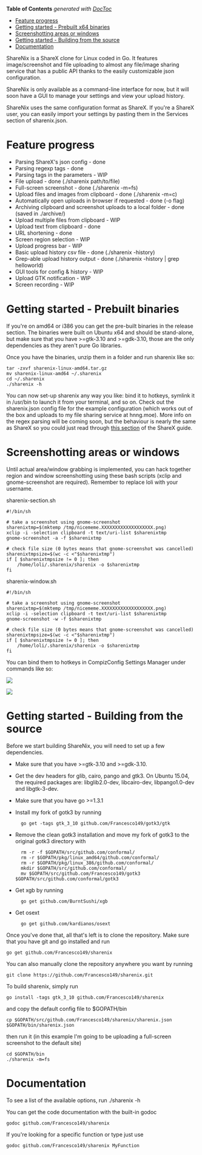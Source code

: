 <!-- START doctoc generated TOC please keep comment here to allow auto update -->
<!-- DON'T EDIT THIS SECTION, INSTEAD RE-RUN doctoc TO UPDATE -->
**Table of Contents**  *generated with [DocToc](https://github.com/thlorenz/doctoc)*

- [Feature progress](#feature-progress)
- [Getting started - Prebuilt x64 binaries](#getting-started---prebuilt-x64-binaries)
- [Screenshotting areas or windows](#screenshotting-areas-or-windows)
- [Getting started - Building from the source](#getting-started---building-from-the-source)
- [Documentation](#documentation)

<!-- END doctoc generated TOC please keep comment here to allow auto update -->

ShareNix is a ShareX clone for Linux coded in Go. It features image/screenshot 
and file uploading to almost any file/image sharing service that has a public 
API thanks to the easily customizable json configuration.

ShareNix is only available as a command-line interface for now, but it will soon 
have a GUI to manage your settings and view your upload history.

ShareNix uses the same configuration format as ShareX. If you're a ShareX user, 
you can easily import your settings by pasting them in the Services section of 
sharenix.json. 

Feature progress
============
* Parsing ShareX's json config - done
* Parsing regexp tags - done
* Parsing tags in the parameters - WIP
* File upload - done (./sharenix path/to/file)
* Full-screen screenshot - done (./sharenix -m=fs)
* Upload files and images from clipboard - done (./sharenix -m=c)
* Automatically open uploads in browser if requested - done (-o flag)
* Archiving clipboard and screenshot uploads to a local folder - done 
  (saved in ./archive/)
* Upload multiple files from clipboard - WIP
* Upload text from clipboard - done
* URL shortening - done
* Screen region selection - WIP
* Upload progress bar - WIP
* Basic upload history csv file - done (./sharenix -history)
* Grep-able upload history output - done (./sharenix -history | grep helloworld)
* GUI tools for config & history - WIP
* Upload GTK notification - WIP
* Screen recording - WIP

Getting started - Prebuilt binaries
============
If you're on amd64 or i386 you can get the pre-built binaries in the release 
section.
The binaries were built on Ubuntu x64 and should be stand-alone, but make sure 
that you have >=gtk-3.10 and >=gdk-3.10, those are the only dependencies as 
they aren't pure Go libraries. 

Once you have the binaries, unzip them in a folder and run sharenix like so:

	tar -zxvf sharenix-linux-amd64.tar.gz
	mv sharenix-linux-amd64 ~/.sharenix
	cd ~/.sharenix
	./sharenix -h
	
You can now set-up sharenix any way you like: bind it to hotkeys, symlink it 
in /usr/bin to launch it from your terminal, and so on.
Check out the sharenix.json config file for the example configuration (which 
works out of the box and uploads to my file sharing service at hnng.moe).
More info on the regex parsing will be coming soon, but the behaviour is nearly 
the same as ShareX so you could just read through 
[this section](https://github.com/ShareX/ShareX/wiki/Custom%20Uploader) of 
the ShareX guide.

Screenshotting areas or windows
============
Until actual area/window grabbing is implemented, you can hack together region 
and window screenshotting using these bash scripts (xclip and gnome-screenshot 
are required).
Remember to replace loli with your username.

sharenix-section.sh

	#!/bin/sh

	# take a screenshot using gnome-screenshot
	sharenixtmp=$(mktemp /tmp/nicememe.XXXXXXXXXXXXXXXXXXX.png)
	xclip -i -selection clipboard -t text/uri-list $sharenixtmp
	gnome-screenshot -a -f $sharenixtmp

	# check file size (0 bytes means that gnome-screenshot was cancelled)
	sharenixtmpsize=$(wc -c <"$sharenixtmp")
	if [ $sharenixtmpsize != 0 ]; then
		/home/loli/.sharenix/sharenix -o $sharenixtmp
	fi
	
sharenix-window.sh

	#!/bin/sh

	# take a screenshot using gnome-screenshot
	sharenixtmp=$(mktemp /tmp/nicememe.XXXXXXXXXXXXXXXXXXX.png)
	xclip -i -selection clipboard -t text/uri-list $sharenixtmp
	gnome-screenshot -w -f $sharenixtmp

	# check file size (0 bytes means that gnome-screenshot was cancelled)
	sharenixtmpsize=$(wc -c <"$sharenixtmp")
	if [ $sharenixtmpsize != 0 ]; then
		/home/loli/.sharenix/sharenix -o $sharenixtmp
	fi
	
You can bind them to hotkeys in CompizConfig Settings Manager under commands 
like so:

![](http://hnng.moe/f/35d)

![](http://hnng.moe/f/35e)

Getting started - Building from the source
============
Before we start building ShareNix, you will need to set up a few dependencies.
* Make sure that you have >=gtk-3.10 and >=gdk-3.10. 
* Get the dev headers for glib, cairo, pango and gtk3. On Ubuntu 15.04, the 
  required packages are: libglib2.0-dev, libcairo-dev, libpango1.0-dev
  and libgtk-3-dev.
* Make sure that you have go >=1.3.1
* Install my fork of gotk3 by running


		go get -tags gtk_3_10 github.com/Francesco149/gotk3/gtk

	
* Remove the clean gotk3 installation and move my fork of gotk3 to 
  the original gotk3 directory with


		rm -r -f $GOPATH/src/github.com/conformal/
		rm -r $GOPATH/pkg/linux_amd64/github.com/conformal/
		rm -r $GOPATH/pkg/linux_386/github.com/conformal/
		mkdir $GOPATH/src/github.com/conformal/
		mv $GOPATH/src/github.com/Francesco149/gotk3 $GOPATH/src/github.com/conformal/gotk3

	
* Get xgb by running

		go get github.com/BurntSushi/xgb
	
* Get osext

		go get github.com/kardianos/osext

Once you've done that, all that's left is to clone the repository.
Make sure that you have git and go installed and run

    go get github.com/Francesco149/sharenix


You can also manually clone the repository anywhere you want by running

    git clone https://github.com/Francesco149/sharenix.git
    

To build sharenix, simply run

	go install -tags gtk_3_10 github.com/Francesco149/sharenix
	
and copy the default config file to $GOPATH/bin

	cp $GOPATH/src/github.com/Francesco149/sharenix/sharenix.json $GOPATH/bin/sharenix.json 
	
then run it (in this example I'm going to be uploading a full-screen screenshot 
to the default site)

	cd $GOPATH/bin
	./sharenix -m=fs
    
Documentation
============
To see a list of the available options, run
	./sharenix -h

You can get the code documentation with the built-in godoc 

    godoc github.com/Francesco149/sharenix
    
If you're looking for a specific function or type just use

    godoc github.com/Francesco149/sharenix MyFunction
    

